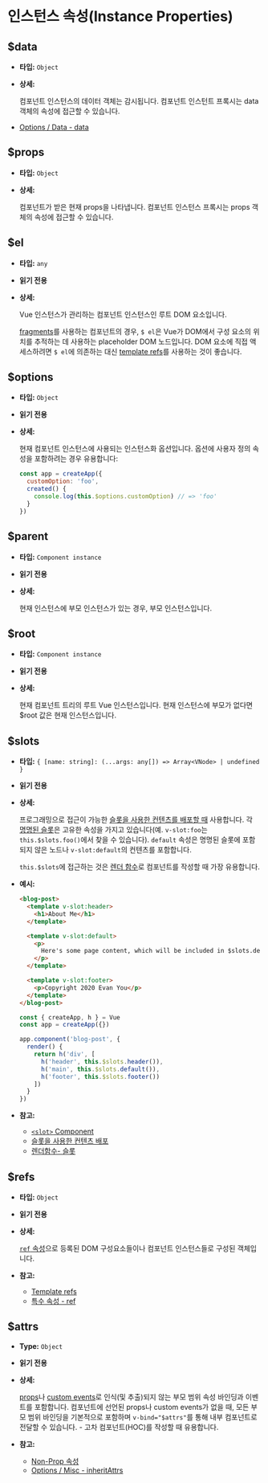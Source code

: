 # 인스턴스 속성(Instance Properties)

## $data

- **타입:** `Object`

- **상세:**

    컴포넌트 인스턴스의 데이터 객체는 감시됩니다. 컴포넌트 인스턴트 프록시는 data 객체의 속성에 접근할 수 있습니다.

- [Options / Data - data](./options-data.html#data-2)

## $props

- **타입:** `Object`

- **상세:**

    컴포넌트가 받은 현재 props을 나타냅니다. 컴포넌트 인스턴스 프록시는 props 객체의 속성에 접근할 수 있습니다.

## $el

- **타입:** `any`

- **읽기 전용**

- **상세:**

    Vue 인스턴스가 관리하는 컴포넌트 인스턴스인 루트 DOM 요소입니다.
    
    [fragments](../guide/migration/fragments)를 사용하는 컴포넌트의 경우, `$ el`은 Vue가 DOM에서 구성 요소의 위치를 추적하는 데 사용하는 placeholder DOM 노드입니다. DOM 요소에 직접 액세스하려면 `$ el`에 의존하는 대신 [template refs](../guide/component-template-refs.html)를 사용하는 것이 좋습니다.
## $options

- **타입:** `Object`

- **읽기 전용**

- **상세:**

    현재 컴포넌트 인스턴스에 사용되는 인스턴스화 옵션입니다. 옵션에 사용자 정의 속성을 포함하려는 경우 유용합니다:

    ```js
    const app = createApp({
      customOption: 'foo',
      created() {
        console.log(this.$options.customOption) // => 'foo'
      }
    })
    ```

## $parent

- **타입:** `Component instance`

- **읽기 전용**

- **상세:**

    현재 인스턴스에 부모 인스턴스가 있는 경우, 부모 인스턴스입니다.

## $root

- **타입:** `Component instance`

- **읽기 전용**

- **상세:**

    현재 컴포넌트 트리의 루트 Vue 인스턴스입니다. 현재 인스턴스에 부모가 없다면 $root 값은 현재 인스턴스입니다.

## $slots

- **타입:** `{ [name: string]: (...args: any[]) => Array<VNode> | undefined }`

- **읽기 전용**

- **상세:**

    프로그래밍으로 접근이 가능한 [슬롯을 사용한 컨텐츠를 배포할 때](../guide/component-basics.html#content-distribution-with-slots) 사용합니다. 각 [명명된 슬롯](../guide/component-slots.html#named-slots)은 고유한 속성을 가지고 있습니다(예. `v-slot:foo`는 `this.$slots.foo()`에서 찾을 수 있습니다). `default` 속성은 명명된 슬롯에 포함되지 않은 노드나 `v-slot:default`의 컨텐츠를 포함합니다.

    `this.$slots`에 접근하는 것은 [렌더 함수](../guide/render-function.html)로 컴포넌트를 작성할 때 가장 유용합니다.

- **예시:**

    ```html
    <blog-post>
      <template v-slot:header>
        <h1>About Me</h1>
      </template>

      <template v-slot:default>
        <p>
          Here's some page content, which will be included in $slots.default.
        </p>
      </template>

      <template v-slot:footer>
        <p>Copyright 2020 Evan You</p>
      </template>
    </blog-post>
    ```

    ```js
    const { createApp, h } = Vue
    const app = createApp({})

    app.component('blog-post', {
      render() {
        return h('div', [
          h('header', this.$slots.header()),
          h('main', this.$slots.default()),
          h('footer', this.$slots.footer())
        ])
      }
    })
    ```

- **참고:**

    - [`<slot>` Component](built-in-components.html#slot)
    - [슬롯을 사용한 컨텐츠 배포](../guide/component-basics.html#content-distribution-with-slots)
    - [렌더함수- 슬롯](../guide/render-function.html#slots)

## $refs

- **타입:** `Object`

- **읽기 전용**

- **상세:**

    [`ref` 속성](../guide/component-template-refs.html)으로 등록된 DOM 구성요소들이나 컴포넌트 인스턴스들로 구성된 객체입니다.

- **참고:**
    - [Template refs](../guide/component-template-refs.html)
    - [특수 속성 - ref](./special-attributes.md#ref)

## $attrs

- **Type:** `Object`

- **읽기 전용**

- **상세:**

    [props](./options-data.html#props)나 [custom events](./options-data.html#emits)로 인식(및 추출)되지 않는 부모 범위 속성 바인딩과 이벤트를 포함합니다. 컴포넌트에 선언된 props나 custom events가 없을 때, 모든 부모 범위 바인딩을 기본적으로 포함하며 `v-bind="$attrs"`를 통해 내부 컴포넌트로 전달할 수 있습니다. - 고차 컴포넌트(HOC)를 작성할 때 유용합니다.

- **참고:**
    - [Non-Prop 속성](../guide/component-attrs.html)
    - [Options / Misc - inheritAttrs](./options-misc.html#inheritattrs)
